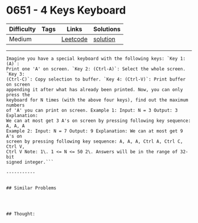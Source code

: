 # 0651 - 4 Keys Keyboard

Difficulty  | Tags | Links | Solutions
----------- | ---- | ----- | -----
Medium |  | [Leetcode](https://leetcode.com/problems/4-keys-keyboard) | [solution](https://leetcode.com/problems/4-keys-keyboard/solution/)


-----------

```
Imagine you have a special keyboard with the following keys: `Key 1: (A)`:
Print one 'A' on screen. `Key 2: (Ctrl-A)`: Select the whole screen. `Key 3:
(Ctrl-C)`: Copy selection to buffer. `Key 4: (Ctrl-V)`: Print buffer on screen
appending it after what has already been printed. Now, you can only press the
keyboard for N times (with the above four keys), find out the maximum numbers
of 'A' you can print on screen. Example 1: Input: N = 3 Output: 3 Explanation:
We can at most get 3 A's on screen by pressing following key sequence: A, A, A
Example 2: Input: N = 7 Output: 9 Explanation: We can at most get 9 A's on
screen by pressing following key sequence: A, A, A, Ctrl A, Ctrl C, Ctrl V,
Ctrl V Note: 1\. 1 <= N <= 50 2\. Answers will be in the range of 32-bit
signed integer.```

-----------


## Similar Problems




## Thought:
